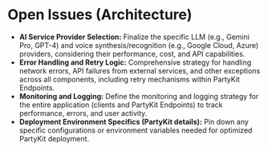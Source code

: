 # Open Issues (Architecture)

* **AI Service Provider Selection:** Finalize the specific LLM (e.g., Gemini Pro, GPT-4) and voice synthesis/recognition (e.g., Google Cloud, Azure) providers, considering their performance, cost, and API capabilities.
* **Error Handling and Retry Logic:** Comprehensive strategy for handling network errors, API failures from external services, and other exceptions across all components, including retry mechanisms within PartyKit Endpoints.
* **Monitoring and Logging:** Define the monitoring and logging strategy for the entire application (clients and PartyKit Endpoints) to track performance, errors, and user activity.
* **Deployment Environment Specifics (PartyKit details):** Pin down any specific configurations or environment variables needed for optimized PartyKit deployment. 